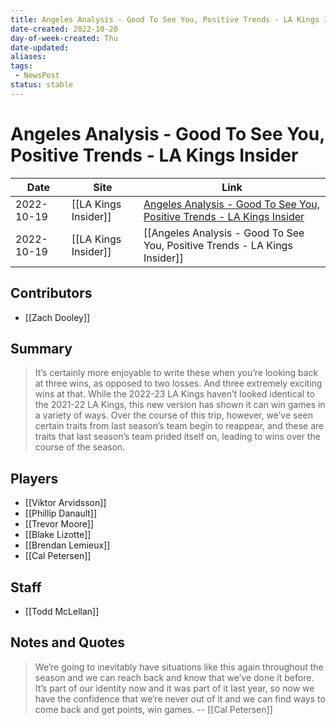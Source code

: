 ```yaml
---
title: Angeles Analysis - Good To See You, Positive Trends - LA Kings Insider
date-created: 2022-10-20
day-of-week-created: Thu
date-updated: 
aliases: 
tags:
 - NewsPost
status: stable
---
```


# Angeles Analysis - Good To See You, Positive Trends - LA Kings Insider

| Date       | Site                 | Link                                                                                                                                                              |
| ---------- | -------------------- | ----------------------------------------------------------------------------------------------------------------------------------------------------------------- |
| 2022-10-19 | [[LA Kings Insider]] | [Angeles Analysis - Good To See You, Positive Trends - LA Kings Insider](https://lakingsinsider.com/2022/10/19/angeles-analysis-good-to-see-you-positive-trends/) |
| 2022-10-19 | [[LA Kings Insider]] | [[Angeles Analysis - Good To See You, Positive Trends - LA Kings Insider]]                                                                                        |

## Contributors
- [[Zach Dooley]]


## Summary
> It’s certainly more enjoyable to write these when you’re looking back at three wins, as opposed to two losses. And three extremely exciting wins at that. While the 2022-23 LA Kings haven’t looked identical to the 2021-22 LA Kings, this new version has shown it can win games in a variety of ways. Over the course of this trip, however, we’ve seen certain traits from last season’s team begin to reappear, and these are traits that last season’s team prided itself on, leading to wins over the course of the season.


## Players
- [[Viktor Arvidsson]]
- [[Phillip Danault]]
- [[Trevor Moore]]
- [[Blake Lizotte]]
- [[Brendan Lemieux]]
- [[Cal Petersen]]


## Staff
- [[Todd McLellan]]


## Notes and Quotes
> We’re going to inevitably have situations like this again throughout the season and we can reach back and know that we’ve done it before. It’s part of our identity now and it was part of it last year, so now we have the confidence that we’re never out of it and we can find ways to come back and get points, win games. -- [[Cal Petersen]]



